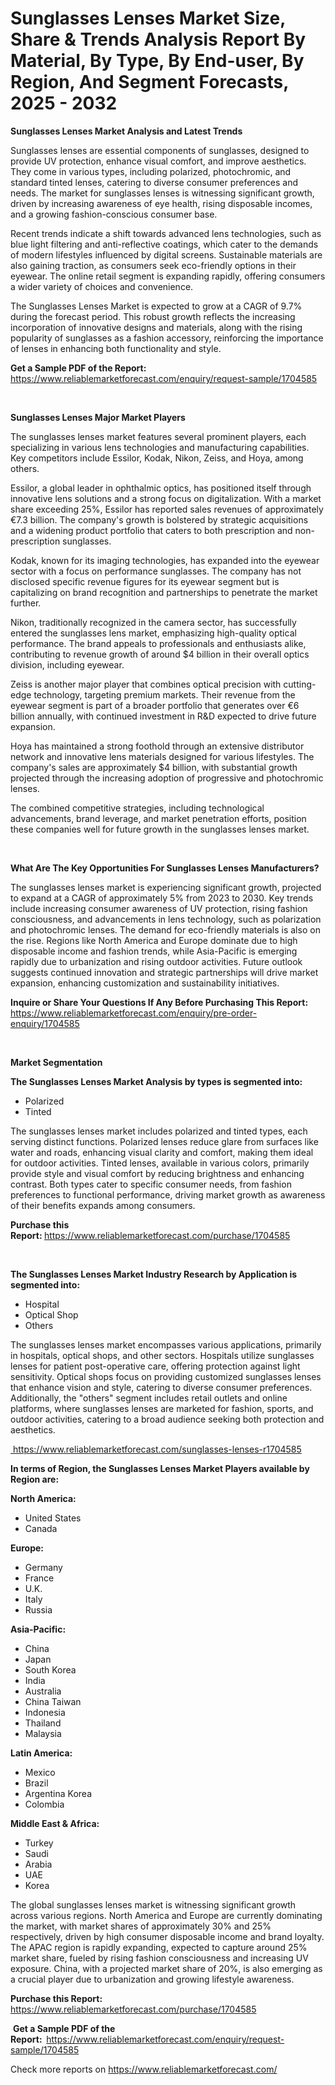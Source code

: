 <p><h1>Sunglasses Lenses Market Size, Share & Trends Analysis Report By Material, By Type, By End-user, By Region, And Segment Forecasts, 2025 - 2032</h1></p><p><strong>Sunglasses Lenses Market Analysis and Latest Trends</strong></p>
<p><p>Sunglasses lenses are essential components of sunglasses, designed to provide UV protection, enhance visual comfort, and improve aesthetics. They come in various types, including polarized, photochromic, and standard tinted lenses, catering to diverse consumer preferences and needs. The market for sunglasses lenses is witnessing significant growth, driven by increasing awareness of eye health, rising disposable incomes, and a growing fashion-conscious consumer base.</p><p>Recent trends indicate a shift towards advanced lens technologies, such as blue light filtering and anti-reflective coatings, which cater to the demands of modern lifestyles influenced by digital screens. Sustainable materials are also gaining traction, as consumers seek eco-friendly options in their eyewear. The online retail segment is expanding rapidly, offering consumers a wider variety of choices and convenience.</p><p>The Sunglasses Lenses Market is expected to grow at a CAGR of 9.7% during the forecast period. This robust growth reflects the increasing incorporation of innovative designs and materials, along with the rising popularity of sunglasses as a fashion accessory, reinforcing the importance of lenses in enhancing both functionality and style.</p></p>
<p><strong>Get a Sample PDF of the Report:&nbsp;</strong> <a href="https://www.reliablemarketforecast.com/enquiry/request-sample/1704585?utm_campaign=2291&utm_medium=2&utm_source=Github&utm_content=ia&utm_term=27032025&utm_id=sunglasses-lenses">https://www.reliablemarketforecast.com/enquiry/request-sample/1704585</a></p>
<p>&nbsp;</p>
<p><strong>Sunglasses Lenses Major Market Players</strong></p>
<p><p>The sunglasses lenses market features several prominent players, each specializing in various lens technologies and manufacturing capabilities. Key competitors include Essilor, Kodak, Nikon, Zeiss, and Hoya, among others.</p><p>Essilor, a global leader in ophthalmic optics, has positioned itself through innovative lens solutions and a strong focus on digitalization. With a market share exceeding 25%, Essilor has reported sales revenues of approximately €7.3 billion. The company's growth is bolstered by strategic acquisitions and a widening product portfolio that caters to both prescription and non-prescription sunglasses.</p><p>Kodak, known for its imaging technologies, has expanded into the eyewear sector with a focus on performance sunglasses. The company has not disclosed specific revenue figures for its eyewear segment but is capitalizing on brand recognition and partnerships to penetrate the market further.</p><p>Nikon, traditionally recognized in the camera sector, has successfully entered the sunglasses lens market, emphasizing high-quality optical performance. The brand appeals to professionals and enthusiasts alike, contributing to revenue growth of around $4 billion in their overall optics division, including eyewear.</p><p>Zeiss is another major player that combines optical precision with cutting-edge technology, targeting premium markets. Their revenue from the eyewear segment is part of a broader portfolio that generates over €6 billion annually, with continued investment in R&D expected to drive future expansion.</p><p>Hoya has maintained a strong foothold through an extensive distributor network and innovative lens materials designed for various lifestyles. The company's sales are approximately $4 billion, with substantial growth projected through the increasing adoption of progressive and photochromic lenses.</p><p>The combined competitive strategies, including technological advancements, brand leverage, and market penetration efforts, position these companies well for future growth in the sunglasses lenses market.</p></p>
<p>&nbsp;</p>
<p><strong>What Are The Key Opportunities For Sunglasses Lenses Manufacturers?</strong></p>
<p><p>The sunglasses lenses market is experiencing significant growth, projected to expand at a CAGR of approximately 5% from 2023 to 2030. Key trends include increasing consumer awareness of UV protection, rising fashion consciousness, and advancements in lens technology, such as polarization and photochromic lenses. The demand for eco-friendly materials is also on the rise. Regions like North America and Europe dominate due to high disposable income and fashion trends, while Asia-Pacific is emerging rapidly due to urbanization and rising outdoor activities. Future outlook suggests continued innovation and strategic partnerships will drive market expansion, enhancing customization and sustainability initiatives.</p></p>
<p><strong>Inquire or Share Your Questions If Any Before Purchasing This Report:</strong> <a href="https://www.reliablemarketforecast.com/enquiry/pre-order-enquiry/1704585?utm_campaign=2291&utm_medium=2&utm_source=Github&utm_content=ia&utm_term=27032025&utm_id=sunglasses-lenses">https://www.reliablemarketforecast.com/enquiry/pre-order-enquiry/1704585</a></p>
<p>&nbsp;</p>
<p><strong>Market Segmentation</strong></p>
<p><strong>The Sunglasses Lenses Market Analysis by types is segmented into:</strong></p>
<p><ul><li>Polarized</li><li>Tinted</li></ul></p>
<p><p>The sunglasses lenses market includes polarized and tinted types, each serving distinct functions. Polarized lenses reduce glare from surfaces like water and roads, enhancing visual clarity and comfort, making them ideal for outdoor activities. Tinted lenses, available in various colors, primarily provide style and visual comfort by reducing brightness and enhancing contrast. Both types cater to specific consumer needs, from fashion preferences to functional performance, driving market growth as awareness of their benefits expands among consumers.</p></p>
<p><strong>Purchase this Report:&nbsp;</strong><a href="https://www.reliablemarketforecast.com/purchase/1704585?utm_campaign=2291&utm_medium=2&utm_source=Github&utm_content=ia&utm_term=27032025&utm_id=sunglasses-lenses">https://www.reliablemarketforecast.com/purchase/1704585</a></p>
<p>&nbsp;</p>
<p><strong>The Sunglasses Lenses Market Industry Research by Application is segmented into:</strong></p>
<p><ul><li>Hospital</li><li>Optical Shop</li><li>Others</li></ul></p>
<p><p>The sunglasses lenses market encompasses various applications, primarily in hospitals, optical shops, and other sectors. Hospitals utilize sunglasses lenses for patient post-operative care, offering protection against light sensitivity. Optical shops focus on providing customized sunglasses lenses that enhance vision and style, catering to diverse consumer preferences. Additionally, the "others" segment includes retail outlets and online platforms, where sunglasses lenses are marketed for fashion, sports, and outdoor activities, catering to a broad audience seeking both protection and aesthetics.</p></p>
<p><a href="https://www.reliablemarketforecast.com/sunglasses-lenses-r1704585?utm_campaign=2291&utm_medium=2&utm_source=Github&utm_content=ia&utm_term=27032025&utm_id=sunglasses-lenses">&nbsp;https://www.reliablemarketforecast.com/sunglasses-lenses-r1704585</a></p>
<p><strong>In terms of Region, the Sunglasses Lenses Market Players available by Region are:</strong></p>
<p>
    <p> <strong> North America: </strong>
        <ul>
            <li>United States</li>
            <li>Canada</li>
        </ul>
        </p> 
    <p> <strong> Europe: </strong>
        <ul>
            <li>Germany</li>
            <li>France</li>
            <li>U.K.</li>
            <li>Italy</li>
            <li>Russia</li>
        </ul>
        </p> 
    <p> <strong> Asia-Pacific: </strong>
        <ul>
            <li>China</li>
            <li>Japan</li>
            <li>South Korea</li>
            <li>India</li>
            <li>Australia</li>
            <li>China Taiwan</li>
            <li>Indonesia</li>
            <li>Thailand</li>
            <li>Malaysia</li>
        </ul>
        </p> 
    <p> <strong> Latin America: </strong>
        <ul>
            <li>Mexico</li>
            <li>Brazil</li>
            <li>Argentina Korea</li>
            <li>Colombia</li>
        </ul>
        </p> 
    <p> <strong> Middle East & Africa: </strong>
        <ul>
            <li>Turkey</li>
            <li>Saudi</li>
            <li>Arabia</li>
            <li>UAE</li>
            <li>Korea</li>
        </ul>
    </p>
    </p>
<p><p>The global sunglasses lenses market is witnessing significant growth across various regions. North America and Europe are currently dominating the market, with market shares of approximately 30% and 25% respectively, driven by high consumer disposable income and brand loyalty. The APAC region is rapidly expanding, expected to capture around 25% market share, fueled by rising fashion consciousness and increasing UV exposure. China, with a projected market share of 20%, is also emerging as a crucial player due to urbanization and growing lifestyle awareness.</p></p>
<p><strong>Purchase this Report: </strong><a href="https://www.reliablemarketforecast.com/purchase/1704585?utm_campaign=2291&utm_medium=2&utm_source=Github&utm_content=ia&utm_term=27032025&utm_id=sunglasses-lenses">https://www.reliablemarketforecast.com/purchase/1704585</a></p>
<p>&nbsp;<strong>Get a Sample PDF of the Report:&nbsp;&nbsp;</strong><a href="https://www.reliablemarketforecast.com/enquiry/request-sample/1704585?utm_campaign=2291&utm_medium=2&utm_source=Github&utm_content=ia&utm_term=27032025&utm_id=sunglasses-lenses">https://www.reliablemarketforecast.com/enquiry/request-sample/1704585</a></p>
<p><strong></strong></p>
<p>Check more reports on <a href="https://www.reliablemarketforecast.com/?utm_campaign=2291&utm_medium=2&utm_source=Github&utm_content=ia&utm_term=27032025&utm_id=sunglasses-lenses">https://www.reliablemarketforecast.com/</a></p>